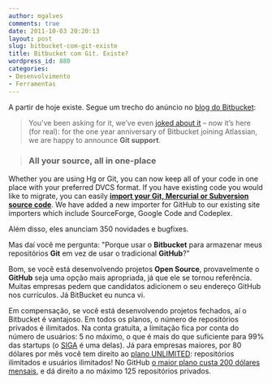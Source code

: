 ```yaml
---
author: mgalves
comments: true
date: 2011-10-03 20:20:13
layout: post
slug: bitbucket-com-git-existe
title: Bitbucket com Git. Existe?
wordpress_id: 880
categories:
- Desenvolvimento
- Ferramentas
---
```


A partir de hoje existe. Segue um trecho do anúncio no [blog do Bitbucket](http://blog.bitbucket.org/2011/10/03/bitbucket-now-rocks-git/):


> You’ve been asking for it, we’ve even [joked about it](http://blog.bitbucket.org/2009/04/01/announcing-git-support/) – now it’s here (for real): for the one year anniversary of Bitbucket joining Atlassian, we are happy to announce **Git support**.

> 
> ### All your source, all in one-place
> 
> 
Whether you are using Hg or Git, you can now keep all of your code in one place with your preferred DVCS format. If you have existing code you would like to migrate, you can easily **[import your Git, Mercurial or Subversion source code](https://bitbucket.org/repo/import)**. We have added a new importer for GitHub to our existing site importers which include SourceForge, Google Code and Codeplex.


Além disso, eles anunciam 350 novidades e bugfixes.

Mas daí você me pergunta: "Porque usar o **Bitbucket** para armazenar meus repositórios **Git** em vez de usar o tradicional **GitHub**?"

Bom, se você está desenvolvendo projetos **Open Source**, provavelmente o **GitHub** seja uma opção mais apropriada, já que ele se tornou referência. Muitas empresas pedem que candidatos adicionem o seu endereço GitHub nos currículos. Já BitBucket eu nunca vi.

Em compensação, se você está desenvolvendo projetos fechados, aí o Bitbucket é vantajoso. Em todos os planos, o número de repositórios privados é ilimitados. Na conta gratuíta, a limitação fica por conta do número de usuários: 5 no máximo, o que é mais do que suficiente para 99% das startups (o [SIGA](http://siga.st) é uma delas). Já para empresas maiores, por 80 dólares por mês você tem direito ao [plano UNLIMITED](https://bitbucket.org/plans): repositórios ilimitados e usuários ilimitados! No GitHub [o maior plano custa 200 dólares mensais](https://github.com/plans), e dá direito a no máximo 125 repositórios privados.






